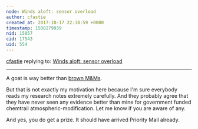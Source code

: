 ```yaml
---
node: Winds aloft: sensor overload
author: cfastie
created_at: 2017-10-17 22:38:59 +0000
timestamp: 1508279939
nid: 15057
cid: 17543
uid: 554
---
```




[cfastie](../profile/cfastie) replying to: [Winds aloft: sensor overload](../notes/cfastie/10-17-2017/winds-aloft-sensor-overload)

----
A goat is way better than [brown M&Ms](http://www.npr.org/sections/therecord/2012/02/14/146880432/the-truth-about-van-halen-and-those-brown-m-ms).

But that is not exactly my motivation here because I'm sure everybody reads my research notes extremely carefully. And they probably agree that they have never seen any evidence better than mine for government funded chemtrail atmospheric-modification. Let me know if you are aware of any.

And yes, you do get a prize. It should have arrived Priority Mail already.